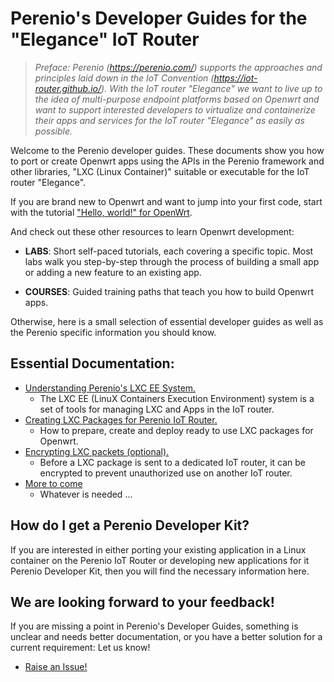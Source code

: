 # Perenio's Developer Guides for the "Elegance" IoT Router

> *Preface: Perenio (https://perenio.com/) supports the approaches and principles laid down in the IoT Convention (https://iot-router.github.io/). With the IoT router "Elegance" we want to live up to the idea of multi-purpose endpoint platforms based on Openwrt and want to support interested developers to virtualize and containerize their apps and services for the IoT router "Elegance" as easily as possible.*

Welcome to the Perenio developer guides. These documents show you how to port or create Openwrt apps using the APIs in the Perenio framework and other libraries, "LXC (Linux Container)" suitable or executable for the IoT router "Elegance".

If you are brand new to Openwrt and want to jump into your first code, start with the tutorial ["Hello, world!" for OpenWrt](https://openwrt.org/docs/guide-developer/helloworld/start).

And check out these other resources to learn Openwrt development:

- **LABS**: Short self-paced tutorials, each covering a specific topic. Most labs walk you step-by-step through the process of building a small app or adding a new feature to an existing app.

- **COURSES**: Guided training paths that teach you how to build Openwrt apps.

Otherwise, here is a small selection of essential developer guides as well as the Perenio specific information you should know.

## Essential Documentation:

- [Understanding Perenio's LXC EE System.]()
  - The LXC EE (LinuX Containers Execution Environment) system is a set of tools for managing LXC and Apps in the IoT router.
- [Creating LXC Packages for Perenio IoT Router.]()
  - How to prepare, create and deploy ready to use LXC packages for Openwrt. 
- [Encrypting LXC packets (optional).]()
  - Before a LXC package is sent to a dedicated IoT router, it can be encrypted to prevent unauthorized use on another IoT router.
- [More to come]()
  - Whatever is needed ...

## How do I get a Perenio Developer Kit?

If you are interested in either porting your existing application in a Linux container on the Perenio IoT Router or developing new applications for it Perenio Developer Kit, then you will find the necessary information here.

## We are looking forward to your feedback!

If you are missing a point in Perenio's Developer Guides, something is unclear and needs better documentation, or you have a better solution for a current requirement: Let us know!

- [Raise an Issue!](https://github.com/iot-router/perenio.elegance/issues/new/choose)
